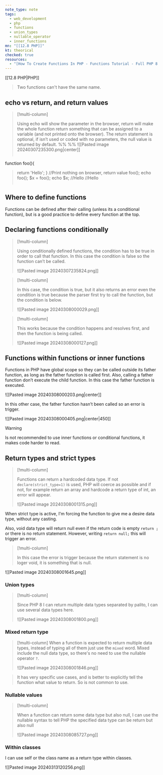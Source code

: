 ```yaml
---
note_type: note
tags:
  - web_development
  - php
  - functions
  - union_types
  - nullable_operator
  - inner_functions
mn: "[[12.8 PHP]]"
kt: theorical
checked: true
resources:
  - "[How To Create Functions In PHP - Functions Tutorial - Full PHP 8 Tutorial](https://www.youtube.com/watch?v=ba1rulfNhLk&list=PLr3d3QYzkw2xabQRUpcZ_IBk9W50M9pe-&index=22&ab_channel=ProgramWithGio)"
---
```

[[12.8 PHP|PHP]]

>Two functions can't have the same name. 
## echo vs return, and return values 
>[!multi-column]
>
>Using echo will show the parameter in the browser, return will make the whole function return something that can be assigned to a variable (and not printed onto the browser). The return statement is optional, if isn’t used or coded with no parameters, the null value is returned by default. 
>%% %%
>![[Pasted image 20240307235300.png|center]]
>
>```PHP
function foo(){
>    return 'Hello';
>}
>//Print nothing on browser, return value
>foo(); 
>echo foo();
>$x = foo(); 
>echo $x;
>//Hello
>//Hello
>```
## Where to define functions 
Functions can be defined after their calling (unless its a conditional function), but is a good practice to define every function at the top. 
## Declaring functions conditionally 
>[!multi-column]
>
>Using conditionally defined functions, the condition has to be true in order to call that function. In this case the condition is false so the function can’t be called. 
>
>![[Pasted image 20240307235824.png]]

>[!multi-column]
>
>In this case, the condition is true, but it also returns an error even the condition is true because the parser first try to call the function, but the condition is below. 
>
>![[Pasted image 20240308000029.png]]

>[!multi-column]
>
>This works because the condition happens and resolves first, and then the function is being called. 
>
>![[Pasted image 20240308000127.png]]
## Functions within functions or inner functions
Functions in PHP have global scope so they can be called outside its father function, as long as the father function is called first. Also, calling a father function don’t execute the child function. In this case the father function is executed.

![[Pasted image 20240308000203.png|center]]

In this other case, the father function hasn’t been called so an error is trigger. 

![[Pasted image 20240308000405.png|center|450]]

>[!warning]
Is not recommended to use inner functions or conditional functions, it makes code harder to read.

## Return types and strict types
>[!multi-column]
>
>Functions can return a hardcoded data type. If not `declare(strict_type=1)` is used, PHP will coerce as possible and if not, for example return an array and hardcode a return type of int, an error will appear.
>
>![[Pasted image 20240308001315.png]]

When strict type is active, I'm forcing the function to give me a desire data type, without any casting. 

Also, void data type will return null even if the return code is empty `return ;` or there is no return statement. However, writing `return null;` this will trigger an error. 

>[!multi-column]
>
>In this case the error is trigger because the return statement is no loger void, it is something that is null. 
>
![[Pasted image 20240308001645.png]]
### Union types
>[!multi-column]
>
>Since PHP 8 I can return multiple data types separated by palito, I can use several data types here.
>
>![[Pasted image 20240308001800.png]]

### Mixed return type
>[!multi-column]
>When a function is expected to return multiple data types, instead of typing all of them just use the `mixed` word. Mixed include the null data type, so there's no need to use the nullable operator `?`. 
>
>![[Pasted image 20240308001846.png]]

>It has very specific use cases, and is better to explicitly tell the function what value to return. So is not common to use. 

### Nullable values 
>[!multi-column]
>
>When a function can return some data type but also null, I can use the nullable syntax to tell PHP the specified data type can be return but also null
>
>![[Pasted image 20240308085727.png]]
### Within classes 
I can use self or the class name as a return type within classes.

![[Pasted image 20240313120256.png]]


